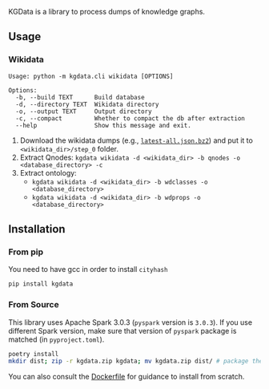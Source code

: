 KGData is a library to process dumps of knowledge graphs.

## Usage

### Wikidata

```
Usage: python -m kgdata.cli wikidata [OPTIONS]

Options:
  -b, --build TEXT      Build database
  -d, --directory TEXT  Wikidata directory
  -o, --output TEXT     Output directory
  -c, --compact         Whether to compact the db after extraction
  --help                Show this message and exit.
```

1. Download the wikidata dumps (e.g., [`latest-all.json.bz2`](https://dumps.wikimedia.org/wikidatawiki/entities/20200518/wikidata-20200518-all.json.bz2)) and put it to `<wikidata_dir>/step_0` folder.
2. Extract Qnodes: `kgdata wikidata -d <wikidata_dir> -b qnodes -o <database_directory> -c`
3. Extract ontology:
   - `kgdata wikidata -d <wikidata_dir> -b wdclasses -o <database_directory>`
   - `kgdata wikidata -d <wikidata_dir> -b wdprops -o <database_directory>`

## Installation

### From pip

You need to have gcc in order to install `cityhash`

```bash
pip install kgdata
```

### From Source

This library uses Apache Spark 3.0.3 (`pyspark` version is `3.0.3`). If you use different Spark version, make sure that version of `pyspark` package is matched (in `pyproject.toml`).

```bash
poetry install
mkdir dist; zip -r kgdata.zip kgdata; mv kgdata.zip dist/ # package the application to submit to Spark cluster
```

You can also consult the [Dockerfile](./Dockerfile) for guidance to install from scratch.
